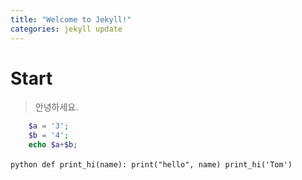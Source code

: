 ```yaml
---
title: "Welcome to Jekyll!"
categories: jekyll update
---
```


# Start
>안녕하세요.
```php
    $a = '3';
    $b = '4';
    echo $a+$b;
```

​```python
def print_hi(name):
print("hello", name)
print_hi('Tom')
​```
